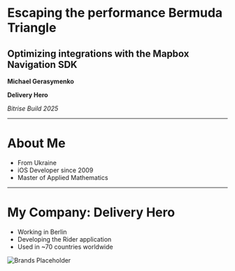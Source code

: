 <!-- map: center=[0, 0] zoom=1 -->

# Escaping the performance Bermuda Triangle

## Optimizing integrations with the Mapbox Navigation SDK

**Michael Gerasymenko**

**Delivery Hero**

*Bitrise Build 2025*

---

<!-- map: center=[31.1656, 48.3794] zoom=5 -->

# About Me

*   From Ukraine
*   iOS Developer since 2009
*   Master of Applied Mathematics

---

<!-- map: center=[13.4050, 52.5200] zoom=10 -->

# My Company: Delivery Hero

*   Working in Berlin
*   Developing the Rider application
*   Used in ~70 countries worldwide

![Brands Placeholder](https://via.placeholder.com/400x100.png?text=Delivery+Hero+Brands)